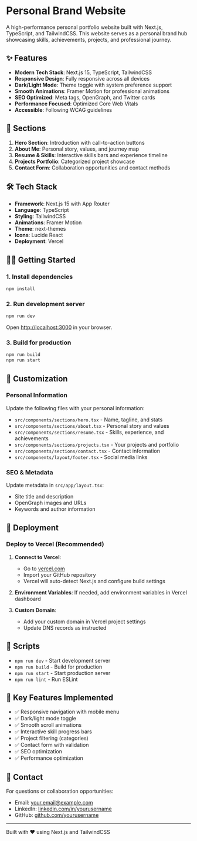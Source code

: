 # Personal Brand Website

A high-performance personal portfolio website built with Next.js, TypeScript, and TailwindCSS. This website serves as a personal brand hub showcasing skills, achievements, projects, and professional journey.

## ✨ Features

- **Modern Tech Stack**: Next.js 15, TypeScript, TailwindCSS
- **Responsive Design**: Fully responsive across all devices
- **Dark/Light Mode**: Theme toggle with system preference support
- **Smooth Animations**: Framer Motion for professional animations
- **SEO Optimized**: Meta tags, OpenGraph, and Twitter cards
- **Performance Focused**: Optimized Core Web Vitals
- **Accessible**: Following WCAG guidelines

## 🚀 Sections

1. **Hero Section**: Introduction with call-to-action buttons
2. **About Me**: Personal story, values, and journey map
3. **Resume & Skills**: Interactive skills bars and experience timeline
4. **Projects Portfolio**: Categorized project showcase
5. **Contact Form**: Collaboration opportunities and contact methods

## 🛠️ Tech Stack

- **Framework**: Next.js 15 with App Router
- **Language**: TypeScript
- **Styling**: TailwindCSS
- **Animations**: Framer Motion
- **Theme**: next-themes
- **Icons**: Lucide React
- **Deployment**: Vercel

## 🏃‍♂️ Getting Started

### 1. Install dependencies

```bash
npm install
```

### 2. Run development server

```bash
npm run dev
```

Open [http://localhost:3000](http://localhost:3000) in your browser.

### 3. Build for production

```bash
npm run build
npm run start
```

## 🎨 Customization

### Personal Information

Update the following files with your personal information:

- `src/components/sections/hero.tsx` - Name, tagline, and stats
- `src/components/sections/about.tsx` - Personal story and values
- `src/components/sections/resume.tsx` - Skills, experience, and achievements
- `src/components/sections/projects.tsx` - Your projects and portfolio
- `src/components/sections/contact.tsx` - Contact information
- `src/components/layout/footer.tsx` - Social media links

### SEO & Metadata

Update metadata in `src/app/layout.tsx`:

- Site title and description
- OpenGraph images and URLs
- Keywords and author information

## 🚀 Deployment

### Deploy to Vercel (Recommended)

1. **Connect to Vercel**:
   - Go to [vercel.com](https://vercel.com)
   - Import your GitHub repository
   - Vercel will auto-detect Next.js and configure build settings

2. **Environment Variables**:
   If needed, add environment variables in Vercel dashboard

3. **Custom Domain**:
   - Add your custom domain in Vercel project settings
   - Update DNS records as instructed

## 📝 Scripts

- `npm run dev` - Start development server
- `npm run build` - Build for production
- `npm run start` - Start production server
- `npm run lint` - Run ESLint

## 🎯 Key Features Implemented

- ✅ Responsive navigation with mobile menu
- ✅ Dark/light mode toggle
- ✅ Smooth scroll animations
- ✅ Interactive skill progress bars
- ✅ Project filtering (categories)
- ✅ Contact form with validation
- ✅ SEO optimization
- ✅ Performance optimization

## 📧 Contact

For questions or collaboration opportunities:

- Email: your.email@example.com
- LinkedIn: [linkedin.com/in/yourusername](https://linkedin.com/in/yourusername)
- GitHub: [github.com/yourusername](https://github.com/yourusername)

---

Built with ❤️ using Next.js and TailwindCSS
